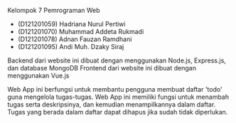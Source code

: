 Kelompok 7 Pemrograman Web
- (D121201059) Hadriana Nurul Pertiwi
- (D121201070) Muhammad Addeta Rukmadi
- (D121201078) Adnan Fauzan Ramdhani
- (D121201095) Andi Muh. Dzaky Siraj

Backend dari website ini dibuat dengan menggunakan Node.js, Express.js, dan database MongoDB
Frontend dari website ini dibuat dengan menggunakan Vue.js

Web App ini berfungsi untuk membantu pengguna membuat daftar 'todo' guna mengelola tugas-tugas.
Web App ini memiliki fungsi untuk menambah tugas serta deskripsinya, dan kemudian menampilkannya dalam daftar.
Tugas yang berada dalam daftar dapat dihapus jika sudah tidak diperlukan.
